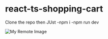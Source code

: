 # react-ts-shopping-cart

Clone the repo
then JUst
-npm i 
-npm run dev

![My Remote Image]([https://www.dropbox.com/s/.../my-remote-image.jpg?dl=0](https://drive.google.com/file/d/1PS5HlzcfVl7cegBm-i3lHi5mhEIdd49Z/view?usp=sharing))
